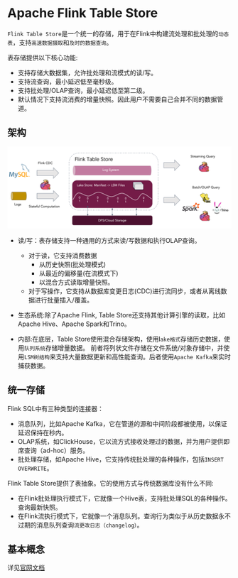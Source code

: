 # Apache Flink Table Store

`Flink Table Store`是一个统一的存储，用于在Flink中构建流处理和批处理的`动态表`，支持`高速数据摄取`和`及时的数据查询`。

表存储提供以下核心功能:

* 支持存储大数据集，允许批处理和流模式的读/写。
* 支持流查询，最小延迟低至毫秒级。
* 支持批处理/OLAP查询，最小延迟低至第二级。
* 默认情况下支持流消费的增量快照。因此用户不需要自己合并不同的数据管道。

## 架构

![](images/flink-table-store.png)

* 读/写：表存储支持一种通用的方式来读/写数据和执行OLAP查询。
    * 对于读，它支持消费数据
        * 从历史快照(批处理模式)
        * 从最近的偏移量(在流模式下)
        * 以混合方式读取增量快照。
    * 对于写操作，它支持从数据库变更日志(CDC)进行流同步，或者从离线数据进行批量插入/覆盖。

* 生态系统:除了Apache Flink, Table Store还支持其他计算引擎的读取，比如Apache Hive、Apache Spark和Trino。
* 内部:在底层，Table Store使用混合存储架构，使用l`ake格式`存储历史数据，使用`队列系统`存储增量数据。
  前者将列状文件存储在文件系统/对象存储中，并使用`LSM树结构`来支持大量数据更新和高性能查询。后者使用`Apache Kafka`来实时捕获数据。

## 统一存储

Flink SQL中有三种类型的连接器：

* 消息队列，比如Apache Kafka，它在管道的源和中间阶段都被使用，以保证延迟保持在秒内。
* OLAP系统，如ClickHouse，它以流方式接收处理过的数据，并为用户提供即席查询（ad-hoc）服务。
* 批处理存储，如Apache Hive，它支持传统批处理的各种操作，包括`INSERT OVERWRITE`。

Flink Table Store提供了表抽象。它的使用方式与传统数据库没有什么不同:

* 在Flink批处理执行模式下，它就像一个Hive表，支持批处理SQL的各种操作。查询最新快照。
* 在Flink流执行模式下，它就像一个消息队列。查询行为类似于从历史数据永不过期的消息队列查询`流更改日志（changelog）`。

## 基本概念

详见[官网文档](https://nightlies.apache.org/flink/flink-table-store-docs-release-0.3/docs/concepts/basic-concepts/)

